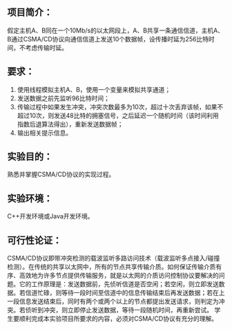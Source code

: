 ## 项目简介：

假定主机A、B同在一个10Mb/s的以太网段上，A、B共享一条通信信道，主机A、B通过CSMA/CD协议向通信信道上发送10个数据帧，设传播时延为256比特时间，不考虑传输时延。

## 要求：

1. 使用线程模拟主机A、B，使用一个变量来模拟共享通道；
2. 发送数据之前先监听96比特时间；
3. 传输过程中如果发生冲突，冲突次数最多为10次，超过十次丢弃该帧，如果不超过10次，则发送48比特的拥塞信号，之后延迟一个随机时间（该时间利用指数后退算法得出），重新发送数据帧；
4. 输出相关提示信息。

## 实验目的：

熟悉并掌握CSMA/CD协议的实现过程。

## 实验环境：

C++开发环境或Java开发环境。

## 可行性论证：

CSMA/CD协议即带冲突检测的载波监听多路访问技术（载波监听多点接入/碰撞检测）。在传统的共享以太网中，所有的节点共享传输介质。如何保证传输介质有序、高效地为许多节点提供传输服务，就是以太网的介质访问控制协议要解决的问题。它的工作原理是：发送数据前，先侦听信道是否空闲；若空闲，则立即发送数据。若信道忙碌，则等待一段时间至信道中的信息传输结束后再发送数据；若在上一段信息发送结束后，同时有两个或两个以上的节点都提出发送请求，则判定为冲突。若侦听到冲突，则立即停止发送数据，等待一段随机时间，再重新尝试。
学生要顺利完成本实验项目所要求的内容，必须对CSMA/CD协议有充分的理解。 
